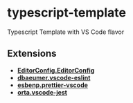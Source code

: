 # typescript-template

Typescript Template with VS Code flavor

## Extensions

- [**EditorConfig.EditorConfig**](https://marketplace.visualstudio.com/items?itemName=EditorConfig.EditorConfig)
- [**dbaeumer.vscode-eslint**](https://marketplace.visualstudio.com/items?itemName=dbaeumer.vscode-eslint)
- [**esbenp.prettier-vscode**](https://marketplace.visualstudio.com/items?itemName=esbenp.prettier-vscode)
- [**orta.vscode-jest**](https://marketplace.visualstudio.com/items?itemName=Orta.vscode-jest)
